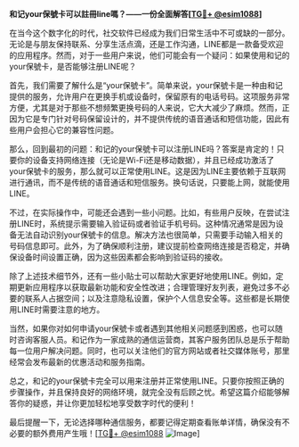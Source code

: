 **和记your保號卡可以註冊line嗎？——一份全面解答[[TG💪+ @esim1088](https://t.me/s/esim1088)]**

在当今这个数字化的时代，社交软件已经成为我们日常生活中不可或缺的一部分。无论是与朋友保持联系、分享生活点滴，还是工作沟通，LINE都是一款备受欢迎的应用程序。然而，对于一些用户来说，他们可能会有一个疑问：如果使用和记的your保號卡，是否能够注册LINE呢？

首先，我们需要了解什么是“your保號卡”。简单来说，your保號卡是一种由和记提供的服务，允许用户在更换手机或设备时，保留原有的电话号码。这项服务非常方便，尤其是对于那些不想频繁更换号码的人来说，它大大减少了麻烦。然而，正因为它是专门针对号码保留设计的，并不提供传统的语音通话和短信功能，因此有些用户会担心它的兼容性问题。

那么，回到最初的问题：和记的your保號卡可以注册LINE吗？答案是肯定的！只要你的设备支持网络连接（无论是Wi-Fi还是移动数据），并且已经成功激活了your保號卡的服务，那么就可以正常使用LINE。这是因为LINE主要依赖于互联网进行通讯，而不是传统的语音通话和短信服务。换句话说，只要能上网，就能使用LINE。

不过，在实际操作中，可能还会遇到一些小问题。比如，有些用户反映，在尝试注册LINE时，系统提示需要输入验证码或者验证手机号码。这种情况通常是因为设备无法自动识别your保號卡的信息。解决方法也很简单，只需要手动输入相关的号码信息即可。此外，为了确保顺利注册，建议提前检查网络连接是否稳定，并确保设备时间设置正确，因为这些因素都会影响到验证码的接收。

除了上述技术细节外，还有一些小贴士可以帮助大家更好地使用LINE。例如，定期更新应用程序以获取最新功能和安全性改进；合理管理好友列表，避免过多不必要的联系人占据空间；以及注意隐私设置，保护个人信息安全等。这些都是长期使用LINE时需要注意的地方。

当然，如果你对如何申请your保號卡或者遇到其他相关问题感到困惑，也可以随时咨询客服人员。和记作为一家成熟的通信运营商，其客户服务团队总是乐于帮助每一位用户解决问题。同时，也可以关注他们的官方网站或者社交媒体账号，那里经常会发布最新的优惠活动和服务指南。

总之，和记的your保號卡完全可以用来注册并正常使用LINE。只要你按照正确的步骤操作，并且保持良好的网络环境，就完全没有后顾之忧。希望这篇介绍能够解答你的疑惑，并让你更加轻松地享受数字时代的便利！

最后提醒一下，无论选择哪种通信服务，都要记得定期查看账单详情，确保没有不必要的额外费用产生哦！[[TG💪+ @esim1088](https://t.me/s/esim1088) ![Image](https://i.postimg.cc/4NQfJmqS/Snipaste-2025-05-13-00-14-12.png)]